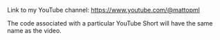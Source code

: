 Link to my YouTube channel: https://www.youtube.com/@mattopml

The code associated with a particular YouTube Short will have the same name as the video.

